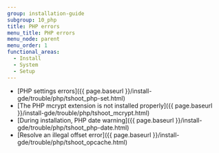 ```yaml
---
group: installation-guide
subgroup: 10_php
title: PHP errors
menu_title: PHP errors
menu_node: parent
menu_order: 1
functional_areas:
  - Install
  - System
  - Setup
---
```


*	[PHP settings errors]({{ page.baseurl }}/install-gde/trouble/php/tshoot_php-set.html)
*	[The PHP mcrypt extension is not installed properly]({{ page.baseurl }}/install-gde/trouble/php/tshoot_mcrypt.html)
*	[During installation, PHP date warning]({{ page.baseurl }}/install-gde/trouble/php/tshoot_php-date.html)
*	[Resolve an illegal offset error]({{ page.baseurl }}/install-gde/trouble/php/tshoot_opcache.html)
